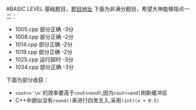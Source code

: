 #BASIC LEVEL
基础题目，[题目地址](https://www.patest.cn/contests/pat-b-practise)
下面为非满分题目，希望大神能够指点一二：

 - 1005.cpp  部分正确  -3分
 - 1008.cpp  部分正确  -2分
 - 1014.cpp  部分正确  -2分
 - 1019.cpp  部分正确  -2分
 - 1025.cpp  运行超时  -3分
 - 1034.cpp  部分正确  -3分

下面为部分收获：
 - `cout<<'\n'`的效率要高于`cout<<endl`,因为`cout<<endl`刷新缓冲区
 - C++中貌似没有`round()`来进行四舍五入,采用`(int)(x + 0.5)`